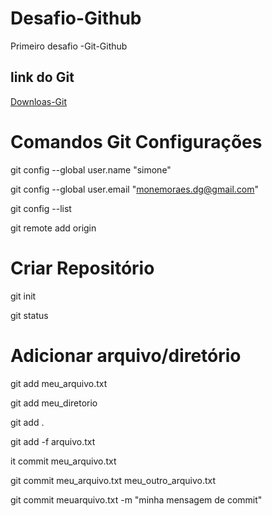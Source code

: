# Desafio-Github
Primeiro desafio -Git-Github
## link  do Git
[Downloas-Git](https://git-scm.com/downloads)


# Comandos Git  Configurações

git config --global user.name "simone"

git config --global user.email "monemoraes.dg@gmail.com"

git config --list

git remote  add origin

# Criar Repositório

git init

git status
# Adicionar arquivo/diretório

git add meu_arquivo.txt

git add meu_diretorio

git add .

git add -f arquivo.txt

it commit meu_arquivo.txt

git commit meu_arquivo.txt meu_outro_arquivo.txt

git commit meuarquivo.txt -m "minha mensagem de commit"
